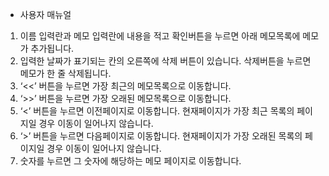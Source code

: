 * 사용자 매뉴얼
1. 이름 입력란과 메모 입력란에 내용을 적고 확인버튼을 누르면 아래 메모목록에 메모가 추가됩니다.
2. 입력한 날짜가 표기되는 칸의 오른쪽에 삭제 버튼이 있습니다. 삭제버튼을 누르면 메모가 한 줄 삭제됩니다.
3. ‘<<’ 버튼을 누르면 가장 최근의 메모목록으로 이동합니다.
4. ‘>>’ 버튼을 누르면 가장 오래된 메모목록으로 이동합니다.
5. ‘<’ 버튼을 누르면 이전페이지로 이동합니다. 현재페이지가 가장 최근 목록의 페이지일 경우 이동이 일어나지 않습니다.
6. ‘>’ 버튼을 누르면 다음페이지로 이동합니다. 현재페이지가 가장 오래된 목록의 페이지일 경우 이동이 일어나지 않습니다.
7. 숫자를 누르면 그 숫자에 해당하는 메모 페이지로 이동합니다.